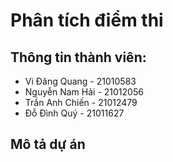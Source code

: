 # Phân tích điểm thi  
## Thông tin thành viên:  
- Vi Đăng Quang - 21010583 
- Nguyễn Nam Hải - 21012056   
- Trần Anh Chiến - 21012479  
- Đỗ Đình Quý - 21011627 
## Mô tả dự án
